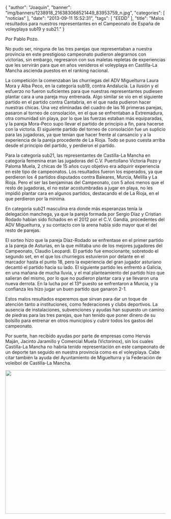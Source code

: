 {
  "author": "Joaquín", 
  "banner": "img/banners/1238918_216383068521449_83953759_n.jpg", 
  "categories": [
    "noticias"
  ], 
  "date": "2013-09-11 15:52:31", 
  "tags": [
    "EEDD"
  ], 
  "title": "Malos resultados para nuestros representantes en el Campeonato de España de voleyplaya sub19 y sub21."
}

Por Pablo Pozo.

No pudo ser, ninguna de las tres parejas que representaban a nuestra provincia en este prestigioso campeonato pudieron alegrarnos con victorias, sin embargo, regresaron con sus maletas repletas de experiencias que les servirán para que en años venideros el voleyplaya  en Castilla-La Mancha ascienda puestos en el ranking nacional.

La competición la comenzaban las churriegas del ADV Miguelturra Laura Mora y Alba Peco, en la categoría sub19, contra Andalucía. La ilusión y el esfuerzo no fueron suficientes para que nuestras representantes pudiesen plantar cara a una pareja muy entrenada. Algo similar se vio en el siguiente partido en el partido contra Cantabria, en el que nada pudieron hacer nuestras chicas.
Una vez eliminadas del cuadro de las 16 primeras parejas, pasaron al torneo de consolación, en el que se enfrentaban a Extremadura, otra comunidad sin playa, por lo que las fuerzas estaban más equiparadas, y la pareja Mora-Peco supo llevar el partido de principio a fin, para hacerse con la victoria. El siguiente partido del torneo de consolación fue un suplicio para las jugadoras, ya que tenían que hacer frente al cansancio y a la experiencia de la pareja procedente de La Rioja. Todo se puso cuesta arriba desde el principio del partido, y perdieron el partido.

Para la categoría sub21, las representantes de Castilla-La Mancha en categoría femenina eran las jugadoras del C.V. Puertollano Victoria Pozo y Paloma Muela, 2 chicas de 15 años cuyo objetivo era adquirir experiencia en este tipo de campeonatos. Los resultados fueron los esperados, ya que perdieron los 4 partidos disputados contra Baleares, Murcia, Melilla y La Rioja. Pero el ser las benjaminas del Campeonato, con 5 años menos que el resto de jugadoras, el no estar acostumbradas a jugar en playa, no les impidió plantar cara en algunos partidos, destacando el de La Rioja, en el que perdieron por la mínima.

En categoría sub21 masculina era donde más esperanzas tenía la delegación manchega, ya que la pareja formada por Sergio Díaz y Cristian Rodado habían sido fichados en el 2012 por el C.V. Gandía, procedentes del ADV Miguelturra, y su contacto con la arena había sido mayor que el del resto de parejas.

El sorteo hizo que la pareja Díaz-Rodado se enfrentase en el primer partido a la pareja de Asturias, en la que militaba uno de los mejores jugadores del Campeonato, Claudio Leopardi. El partido fue emocionante, sobretodo el segundo set, en el que los churriegos estuvieron por delante en el marcador hasta el punto 18, pero la experiencia del gran jugador asturiano decantó el partido hacia su lado. El siguiente partido les enfrentó a Galicia, en una mañana de mucha lluvia, y el mal planteamiento del partido hizo que salieran del mismo, por lo que no pudieron plantar cara y se llevaron una nueva derrota. En la lucha por el 13º puesto se enfrentaron a Murcia, y la confianza les hizo jugar un buen partido que ganaron 2-1.

Estos malos resultados esperemos que sirvan para dar un toque de atención tanto a instituciones, como federaciones y clubs deportivos. La ausencia de instalaciones, subvenciones y ayudas han supuesto un camino de piedras para las tres parejas, que han tenido que poner dinero de su bolsillo para entrenar en otros municipios y cubrir todos los gastos del campeonato. 

Por suerte, han recibido ayudas por parte de empresas como Hervás Maján, Jacinto Jaramillo y Comercial Muela (Victorinox), sin los cuales Castilla-La Mancha no habría tenido representación en este campeonato de un deporte tan seguido en nuestra provincia como es el voleyplaya. Cabe citar también la ayuda del Ayuntamiento de Miguelturra y la Federación de voleibol de Castilla-La Mancha.

<center>
<img src="http://www.advmiguelturra.org/img/banners/1238918_216383068521449_83953759_n.jpg" height="450" width="600"/> </center>

